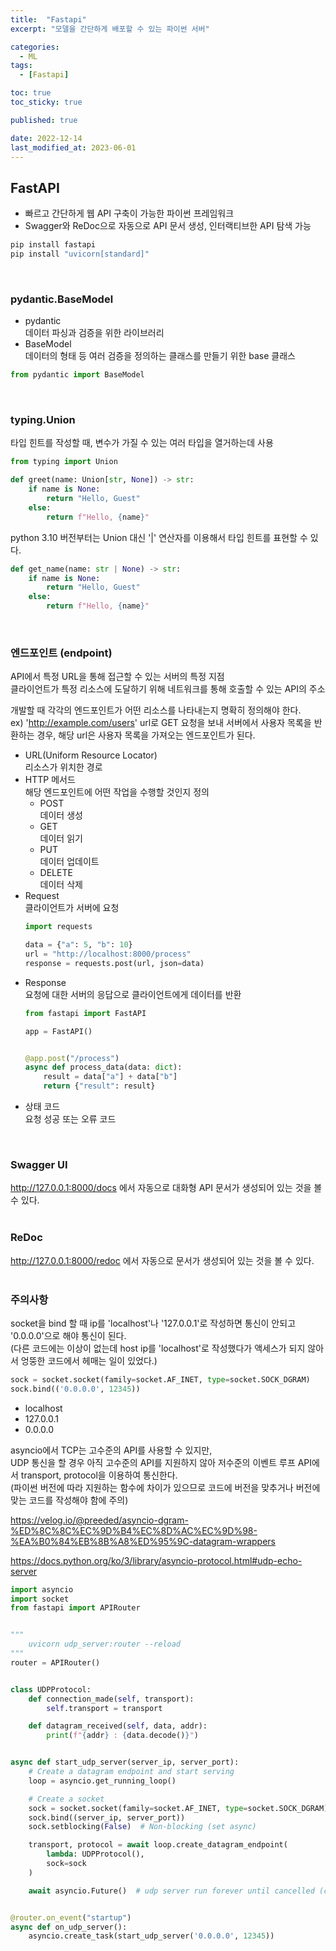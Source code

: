 ```yaml
---
title:  "Fastapi"
excerpt: "모델을 간단하게 배포할 수 있는 파이썬 서버"

categories:
  - ML
tags:
  - [Fastapi]

toc: true
toc_sticky: true

published: true

date: 2022-12-14
last_modified_at: 2023-06-01
---
```


## FastAPI  
- 빠르고 간단하게 웹 API 구축이 가능한 파이썬 프레임워크  
- Swagger와 ReDoc으로 자동으로 API 문서 생성, 인터랙티브한 API 탐색 가능  

```bash
pip install fastapi
pip install "uvicorn[standard]"
```
<br>  


### pydantic.BaseModel  
- pydantic  
데이터 파싱과 검증을 위한 라이브러리  
- BaseModel  
데이터의 형태 등 여러 검증을 정의하는 클래스를 만들기 위한 base 클래스  

```python
from pydantic import BaseModel
```
<br>  


### typing.Union  
타입 힌트를 작성할 때, 변수가 가질 수 있는 여러 타입을 열거하는데 사용  
```python
from typing import Union

def greet(name: Union[str, None]) -> str:
    if name is None:
        return "Hello, Guest"
    else:
        return f"Hello, {name}"
```

python 3.10 버전부터는 Union 대신 '|' 연산자를 이용해서 타입 힌트를 표현할 수 있다.  
```python
def get_name(name: str | None) -> str:
    if name is None:
        return "Hello, Guest"
    else:
        return f"Hello, {name}"
```
<br>  


### 엔드포인트 (endpoint)  
API에서 특정 URL을 통해 접근할 수 있는 서버의 특정 지점  
클라이언트가 특정 리소스에 도달하기 위해 네트워크를 통해 호출할 수 있는 API의 주소  

개발할 때 각각의 엔드포인트가 어떤 리소스를 나타내는지 명확히 정의해야 한다.  
ex) 'http://example.com/users' url로 GET 요청을 보내 서버에서 사용자 목록을 반환하는 경우, 해당 url은 사용자 목록을 가져오는 엔드포인트가 된다.  
- URL(Uniform Resource Locator)  
  리소스가 위치한 경로  
- HTTP 메서드  
  해당 엔드포인트에 어떤 작업을 수행할 것인지 정의  
  - POST  
    데이터 생성  
  - GET  
    데이터 읽기  
  - PUT  
    데이터 업데이트  
  - DELETE  
    데이터 삭제  
- Request  
  클라이언트가 서버에 요청  
  ```python
  import requests

  data = {"a": 5, "b": 10}
  url = "http://localhost:8000/process"
  response = requests.post(url, json=data)
  ```
- Response  
  요청에 대한 서버의 응답으로 클라이언트에게 데이터를 반환  
  ```python
  from fastapi import FastAPI

  app = FastAPI()


  @app.post("/process")
  async def process_data(data: dict):
      result = data["a"] + data["b"]
      return {"result": result}
  ```
- 상태 코드  
  요청 성공 또는 오류 코드  
<br>  

### Swagger UI  
http://127.0.0.1:8000/docs 에서 자동으로 대화형 API 문서가 생성되어 있는 것을 볼 수 있다.  
<br>  

### ReDoc  
http://127.0.0.1:8000/redoc 에서 자동으로 문서가 생성되어 있는 것을 볼 수 있다.  
<br>  


### 주의사항  
socket을 bind 할 때 ip를 'localhost'나 '127.0.0.1'로 작성하면 통신이 안되고 '0.0.0.0'으로 해야 통신이 된다.  
(다른 코드에는 이상이 없는데 host ip를 'localhost'로 작성했다가 액세스가 되지 않아서 엉뚱한 코드에서 헤매는 일이 있었다.)  
```python
sock = socket.socket(family=socket.AF_INET, type=socket.SOCK_DGRAM)
sock.bind(('0.0.0.0', 12345))
```

- localhost  
- 127.0.0.1  
- 0.0.0.0  


asyncio에서 TCP는 고수준의 API를 사용할 수 있지만,  
UDP 통신을 할 경우 아직 고수준의 API를 지원하지 않아 저수준의 이벤트 루프 API에서 transport, protocol을 이용하여 통신한다.  
(파이썬 버전에 따라 지원하는 함수에 차이가 있으므로 코드에 버전을 맞추거나 버전에 맞는 코드를 작성해야 함에 주의)  

https://velog.io/@preeded/asyncio-dgram-%ED%8C%8C%EC%9D%B4%EC%8D%AC%EC%9D%98-%EA%B0%84%EB%8B%A8%ED%95%9C-datagram-wrappers  

https://docs.python.org/ko/3/library/asyncio-protocol.html#udp-echo-server  

```python
import asyncio
import socket
from fastapi import APIRouter


"""
    uvicorn udp_server:router --reload
"""
router = APIRouter()


class UDPProtocol:
    def connection_made(self, transport):
        self.transport = transport

    def datagram_received(self, data, addr):
        print(f"{addr} : {data.decode()}")


async def start_udp_server(server_ip, server_port):
    # Create a datagram endpoint and start serving
    loop = asyncio.get_running_loop()

    # Create a socket
    sock = socket.socket(family=socket.AF_INET, type=socket.SOCK_DGRAM)
    sock.bind((server_ip, server_port))
    sock.setblocking(False)  # Non-blocking (set async)

    transport, protocol = await loop.create_datagram_endpoint(
        lambda: UDPProtocol(),
        sock=sock
    )

    await asyncio.Future()  # udp server run forever until cancelled (ctrl + c)


@router.on_event("startup")
async def on_udp_server():
    asyncio.create_task(start_udp_server('0.0.0.0', 12345))
```
